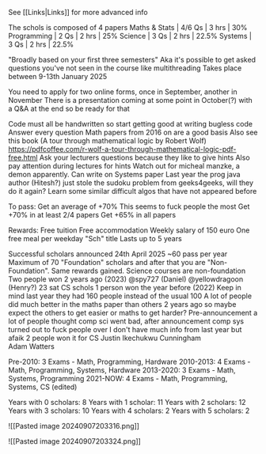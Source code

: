 See [[Links|Links]] for more advanced info

The schols is composed of 4 papers
	Maths & Stats | 4/6 Qs | 3 hrs | 30%
	Programming | 2 Qs     | 2 hrs | 25%
	Science           | 3 Qs     | 2 hrs | 22.5%
	Systems          | 3 Qs     | 2 hrs | 22.5%

"Broadly based on your first three semesters"
	Aka it's possible to get asked questions you've not seen in the course like multithreading
Takes place between 9-13th January 2025

You need to apply for two online forms, once in September, another in November
There is a presentation coming at some point in October(?) with a Q&A at the end so be ready for that

Code must all be handwritten so start getting good at writing bugless code
Answer every question
Math papers from 2016 on are a good basis 
	Also see this book (A tour through mathematical logic by Robert Wolf)
		https://pdfcoffee.com/r-wolf-a-tour-through-mathematical-logic-pdf-free.html
Ask your lecturers questions because they like to give hints
Also pay attention during lectures for hints
Watch out for micheal manzke, a demon apparently. Can write on Systems paper
Last year the prog java author (Hitesh?) just stole the sudoku problem from geeks4geeks, will they do it again? Learn some similar difficult algos that have not appeared before

To pass:
	Get an average of +70%
		This seems to fuck people the most
	Get +70% in at least 2/4 papers
	Get +65% in all papers

Rewards:
	Free tuition
	Free accommodation
	Weekly salary of 150 euro
	One free meal per weekday
	"Sch" title
	Lasts up to 5 years

Successful scholars announced 24th April 2025
~60 pass per year
Maximum of 70 "Foundation" scholars and after that you are "Non-Foundation". Same rewards gained. Science courses are non-foundation
Two people won 2 years ago (2023)
	@spy727 (Daniel)
	@yellowdragoon (Henry?)
	23 sat CS schols 
1 person won the year before (2022)
Keep in mind last year they had 160 people instead of the usual 100
A lot of people did much better in the maths paper than others 2 years ago so maybe expect the others to get easier or maths to get harder?
Pre-announcement a lot of people thought comp sci went bad, after announcement comp sys turned out to fuck people over
I don't have much info from last year but afaik 2 people won it for CS
	Justin Ikechukwu Cunningham  
	Adam Watters

Pre-2010: 3 Exams - Math, Programming, Hardware 
2010-2013: 4 Exams - Math, Programming, Systems, Hardware 
2013-2020: 3 Exams - Math, Systems, Programming 
2021-NOW: 4 Exams - Math, Programming, Systems, CS (edited)

Years with 0 scholars: 8 
Years with 1 scholar: 11
Years with 2 scholars: 12
Years with 3 scholars: 10
Years with 4 scholars: 2
Years with 5 scholars: 2

![[Pasted image 20240907203316.png]]

![[Pasted image 20240907203324.png]]